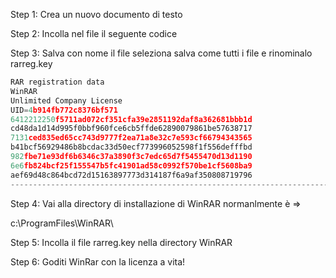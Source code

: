 Step 1: Crea un nuovo documento di testo

Step 2: Incolla nel file il seguente codice

Step 3: Salva con nome il file seleziona salva come tutti i file e rinominalo rarreg.key

```python 
RAR registration data
WinRAR
Unlimited Company License
UID=4b914fb772c8376bf571
6412212250f5711ad072cf351cfa39e2851192daf8a362681bbb1d
cd48da1d14d995f0bbf960fce6cb5ffde62890079861be57638717
7131ced835ed65cc743d9777f2ea71a8e32c7e593cf66794343565
b41bcf56929486b8bcdac33d50ecf773996052598f1f556defffbd
982fbe71e93df6b6346c37a3890f3c7edc65d7f5455470d13d1190
6e6fb824bcf25f155547b5fc41901ad58c0992f570be1cf5608ba9
aef69d48c864bcd72d15163897773d314187f6a9af350808719796
----------------------------------------------------------------------------------------------------------
```

Step 4: Vai alla directory di installazione di WinRAR normanlmente è =>

c:\ProgramFiles\WinRAR\ 

Step 5: Incolla il file rarreg.key nella directory WinRAR

Step 6: Goditi WinRar con la licenza a vita!

